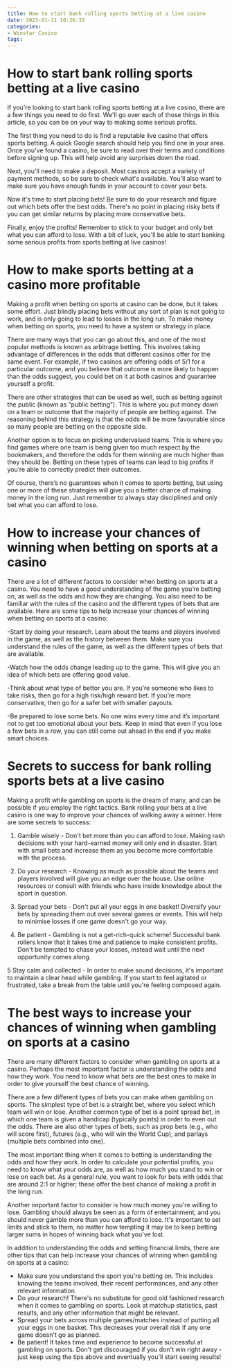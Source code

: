 ```yaml
---
title: How to start bank rolling sports betting at a live casino 
date: 2023-01-11 10:26:33
categories:
- Winstar Casino
tags:
---
```



#  How to start bank rolling sports betting at a live casino 

If you're looking to start bank rolling sports betting at a live casino, there are a few things you need to do first. We'll go over each of those things in this article, so you can be on your way to making some serious profits.

The first thing you need to do is find a reputable live casino that offers sports betting. A quick Google search should help you find one in your area. Once you've found a casino, be sure to read over their terms and conditions before signing up. This will help avoid any surprises down the road.

Next, you'll need to make a deposit. Most casinos accept a variety of payment methods, so be sure to check what's available. You'll also want to make sure you have enough funds in your account to cover your bets.

Now it's time to start placing bets! Be sure to do your research and figure out which bets offer the best odds. There's no point in placing risky bets if you can get similar returns by placing more conservative bets.

Finally, enjoy the profits! Remember to stick to your budget and only bet what you can afford to lose. With a bit of luck, you'll be able to start banking some serious profits from sports betting at live casinos!

#  How to make sports betting at a casino more profitable 

Making a profit when betting on sports at casino can be done, but it takes some effort. Just blindly placing bets without any sort of plan is not going to work, and is only going to lead to losses in the long run. To make money when betting on sports, you need to have a system or strategy in place. 

There are many ways that you can go about this, and one of the most popular methods is known as arbitrage betting. This involves taking advantage of differences in the odds that different casinos offer for the same event. For example, if two casinos are offering odds of 5/1 for a particular outcome, and you believe that outcome is more likely to happen than the odds suggest, you could bet on it at both casinos and guarantee yourself a profit. 

There are other strategies that can be used as well, such as betting against the public (known as “public betting”). This is where you put money down on a team or outcome that the majority of people are betting against. The reasoning behind this strategy is that the odds will be more favourable since so many people are betting on the opposite side. 

Another option is to focus on picking undervalued teams. This is where you find games where one team is being given too much respect by the bookmakers, and therefore the odds for them winning are much higher than they should be. Betting on these types of teams can lead to big profits if you’re able to correctly predict their outcomes. 

Of course, there’s no guarantees when it comes to sports betting, but using one or more of these strategies will give you a better chance of making money in the long run. Just remember to always stay disciplined and only bet what you can afford to lose.

#  How to increase your chances of winning when betting on sports at a casino 

There are a lot of different factors to consider when betting on sports at a casino. You need to have a good understanding of the game you’re betting on, as well as the odds and how they are changing. You also need to be familiar with the rules of the casino and the different types of bets that are available. Here are some tips to help increase your chances of winning when betting on sports at a casino:

-Start by doing your research. Learn about the teams and players involved in the game, as well as the history between them. Make sure you understand the rules of the game, as well as the different types of bets that are available.

-Watch how the odds change leading up to the game. This will give you an idea of which bets are offering good value.

-Think about what type of bettor you are. If you’re someone who likes to take risks, then go for a high risk/high reward bet. If you’re more conservative, then go for a safer bet with smaller payouts.

-Be prepared to lose some bets. No one wins every time and it’s important not to get too emotional about your bets. Keep in mind that even if you lose a few bets in a row, you can still come out ahead in the end if you make smart choices.

#  Secrets to success for bank rolling sports bets at a live casino 

Making a profit while gambling on sports is the dream of many, and can be possible if you employ the right tactics. Bank rolling your bets at a live casino is one way to improve your chances of walking away a winner. Here are some secrets to success:

1. Gamble wisely - Don't bet more than you can afford to lose. Making rash decisions with your hard-earned money will only end in disaster. Start with small bets and increase them as you become more comfortable with the process.

2. Do your research - Knowing as much as possible about the teams and players involved will give you an edge over the house. Use online resources or consult with friends who have inside knowledge about the sport in question.

3. Spread your bets - Don't put all your eggs in one basket! Diversify your bets by spreading them out over several games or events. This will help to minimise losses if one game doesn't go your way.

4. Be patient - Gambling is not a get-rich-quick scheme! Successful bank rollers know that it takes time and patience to make consistent profits. Don't be tempted to chase your losses, instead wait until the next opportunity comes along.

5 Stay calm and collected - In order to make sound decisions, it's important to maintain a clear head while gambling. If you start to feel agitated or frustrated, take a break from the table until you're feeling composed again.

#  The best ways to increase your chances of winning when gambling on sports at a casino

There are many different factors to consider when gambling on sports at a casino. Perhaps the most important factor is understanding the odds and how they work. You need to know what bets are the best ones to make in order to give yourself the best chance of winning.

There are a few different types of bets you can make when gambling on sports. The simplest type of bet is a straight bet, where you select which team will win or lose. Another common type of bet is a point spread bet, in which one team is given a handicap (typically points) in order to even out the odds. There are also other types of bets, such as prop bets (e.g., who will score first), futures (e.g., who will win the World Cup), and parlays (multiple bets combined into one).

The most important thing when it comes to betting is understanding the odds and how they work. In order to calculate your potential profits, you need to know what your odds are, as well as how much you stand to win or lose on each bet. As a general rule, you want to look for bets with odds that are around 2:1 or higher; these offer the best chance of making a profit in the long run.

Another important factor to consider is how much money you're willing to lose. Gambling should always be seen as a form of entertainment, and you should never gamble more than you can afford to lose. It's important to set limits and stick to them, no matter how tempting it may be to keep betting larger sums in hopes of winning back what you've lost.

In addition to understanding the odds and setting financial limits, there are other tips that can help increase your chances of winning when gambling on sports at a casino: 
- Make sure you understand the sport you're betting on. This includes knowing the teams involved, their recent performances, and any other relevant information. 
- Do your research! There's no substitute for good old fashioned research when it comes to gambling on sports. Look at matchup statistics, past results, and any other information that might be relevant. 
- Spread your bets across multiple games/matches instead of putting all your eggs in one basket. This decreases your overall risk if any one game doesn't go as planned. 
- Be patient! It takes time and experience to become successful at gambling on sports. Don't get discouraged if you don't win right away - just keep using the tips above and eventually you'll start seeing results!